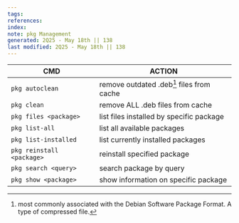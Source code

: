 ```yaml
---
tags: 
references:
index:
note: pkg Management
generated: 2Q25 - May 18th || 138
last modified: 2Q25 - May 18th || 138
---
```


| CMD                       | ACTION                                    |
| ------------------------- | ----------------------------------------- |
| `pkg autoclean`           | remove outdated .deb[^1] files from cache |
| `pkg clean`               | remove ALL .deb files from cache          |
| `pkg files <package>`     | list files installed by specific package  |
| `pkg list-all`            | list all available packages               |
| `pkg list-installed`      | list currently installed packages         |
| `pkg reinstall <package>` | reinstall specified package               |
| `pkg search <query>`      | search package by query                   |
| `pkg show <package>`      | show information on specific package      |

[^1]: most commonly associated with the Debian Software Package Format. A type of compressed file.